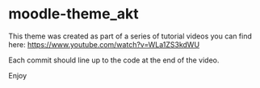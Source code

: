 # moodle-theme_akt

This theme was created as part of a series of tutorial videos you can find here: https://www.youtube.com/watch?v=WLa1ZS3kdWU

Each commit should line up to the code at the end of the video.

Enjoy
